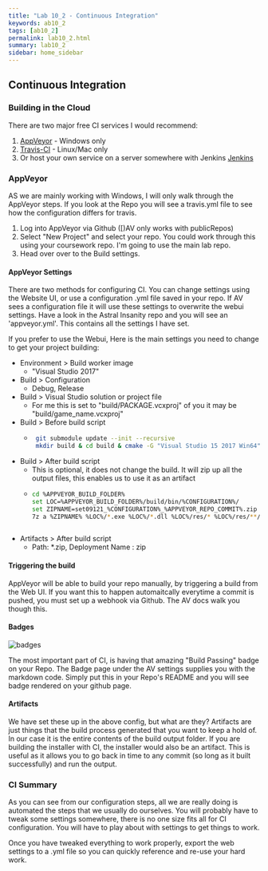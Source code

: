 ```yaml
---
title: "Lab 10_2 - Continuous Integration"
keywords: ab10_2
tags: [ab10_2]
permalink: lab10_2.html
summary: lab10_2
sidebar: home_sidebar
---
```

## Continuous Integration

### Building in the Cloud

There are two major free CI services I would recommend:
1. [AppVeyor](https://ci.appveyor.co) - Windows only
2. [Travis-CI](https://travis-ci.org) - Linux/Mac only
3. Or host your own service on a server somewhere with Jenkins [Jenkins](https://jenkins.io)


### AppVeyor

AS we are mainly working with Windows, I will only walk through the AppVeyor steps. If you look at the Repo you will see a travis.yml file to see how the configuration differs for travis.

1. Log into AppVeyor via Github ([)AV only works with publicRepos)
2. Select "New Project" and select your repo. You could work through this using your coursework repo. I'm going to use the main lab repo.
3. Head over over to the Build settings.

#### AppVeyor Settings

There are two methods for configuring CI. You can change settings using the Website UI, or use a configuration .yml file saved in your repo. If AV sees a configuration file it will use these settings to overwrite the webui settings. Have a look in the Astral Insanity repo and you will see an 'appveyor.yml'. This contains all the settings I have set.

If you prefer to use the Webui, Here is the main settings you need to change to get your project building:

- Environment > Build worker image
  - "Visual Studio 2017"
- Build > Configuration
  - Debug, Release
- Build > Visual Studio solution or project file
  - For me this is set to "build/PACKAGE.vcxproj" of you it may be "build/game_name.vcxproj"
- Build > Before build script
  - ```bash
     git submodule update --init --recursive
     mkdir build & cd build & cmake -G "Visual Studio 15 2017 Win64" ../
     ```
- Build > After build script
  - This is optional, it does not change the build. It will zip up all the output files, this enables us to use it as an artifact
  - ```bash
    cd %APPVEYOR_BUILD_FOLDER% 
    set LOC=%APPVEYOR_BUILD_FOLDER%/build/bin/%CONFIGURATION%/
    set ZIPNAME=set09121_%CONFIGURATION%_%APPVEYOR_REPO_COMMIT%.zip
    7z a %ZIPNAME% %LOC%/*.exe %LOC%/*.dll %LOC%/res/* %LOC%/res/**/*
  ```
- Artifacts > After build script
  - Path: \*.zip, Deployment Name : zip

#### Triggering the build

AppVeyor will be able to build your repo manually, by triggering a build from the Web UI. If you want this to happen automaitcally everytime a commit is pushed, you must set up a webhook via Github. The AV docs walk you though this.

#### Badges

![badges](/assets/images/badges.png)

The most important part of CI, is having that amazing "Build Passing" badge on your Repo. The Badge page under the AV settings supplies you with the markdown code. Simply put this in your Repo's README and you will see badge rendered on your github page.

#### Artifacts

We have set these up in the above config, but what are they? Artifacts are just things that the build process generated that you want to keep a hold of. In our case it is the entire contents of the build output folder. If you are building the installer with CI, the installer would also be an artifact. This is useful as it allows you to go back in time to any commit (so long as it built successfully) and run the output.

### CI Summary

As you can see from our configuration steps, all we are really doing is automated the steps that we usually do ourselves. You will probably have to tweak some settings somewhere, there is no one size fits all for CI configuration. You will have to play about with settings to get things to work.

Once you have tweaked everything to work properly, export the web settings to a .yml file so you can quickly reference and re-use your hard work.